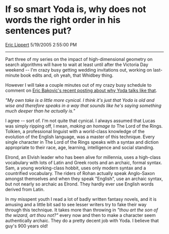 # If so smart Yoda is, why does not words the right order in his sentences put?

[Eric Lippert](https://social.msdn.microsoft.com/profile/Eric%20Lippert) 5/19/2005 2:55:00 PM

-----

Part three of my series on the impact of high-dimensional geometry on search algorithms will have to wait at least until after the Victoria Day weekend -- I'm crazy busy getting wedding invitations out, working on last-minute book edits and, oh yeah, that Whidbey thing.

However I will take a couple minutes out of my crazy busy schedule to comment on [Eric Bakovic's recent posting about why Yoda talks like that](http://itre.cis.upenn.edu/~myl/languagelog/archives/002176.html).

*"My own take is a little more cynical. I think it's just that Yoda is old and wise and therefore speaks in a way that sounds like he's saying something much deeper than he actually is."*

I agree -- sort of. I'm not quite that cynical. I always assumed that Lucas was simply ripping off, I mean, *making an homage to* The Lord of the Rings. Tolkien, a professional linguist with a world-class knowledge of the evolution of the English language, was a master of this technique. Every single character in The Lord of the Rings speaks with a syntax and diction appropriate to their race, age, learning, intelligence and social standing.

Elrond, an Elvish leader who has been alive for millennia, uses a high-class vocabulary with lots of Latin and Greek roots and an archaic, formal syntax. Sam, a young working-class hobbit, uses only modern syntax and a countrified vocabulary. The riders of Rohan actually speak Anglo-Saxon amongst themselves and when they speak "English", use an archaic syntax, but not nearly so archaic as Elrond. They hardly ever use English words derived from Latin.

In my misspent youth I read a lot of badly written fantasy novels, and it is amusing and a little bit sad to see lesser writers try to fake their way through this technique. It takes more than throwing in *"thou art the son of the wizard, art thou not?"* every now and then to make a character seem authentically archaic. They do a pretty decent job with Yoda. I believe that guy's 900 years old\!

